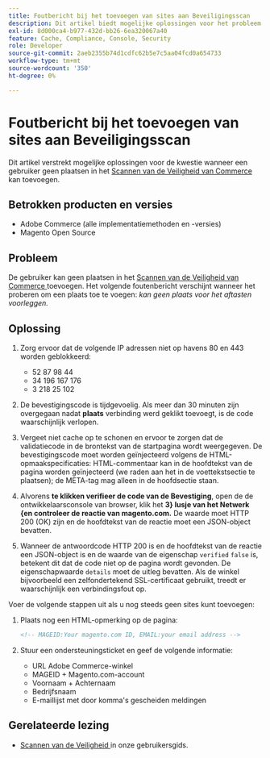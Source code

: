 ```yaml
---
title: Foutbericht bij het toevoegen van sites aan Beveiligingsscan
description: Dit artikel biedt mogelijke oplossingen voor het probleem wanneer een gebruiker geen sites kan toevoegen aan de [Commerce Security Scan] (https://account.magento.com/scanner/dashboard/).
exl-id: 8d000ca4-b977-432d-bb26-6ea320067a40
feature: Cache, Compliance, Console, Security
role: Developer
source-git-commit: 2aeb2355b74d1cdfc62b5e7c5aa04fcd0a654733
workflow-type: tm+mt
source-wordcount: '350'
ht-degree: 0%

---
```


# Foutbericht bij het toevoegen van sites aan Beveiligingsscan

Dit artikel verstrekt mogelijke oplossingen voor de kwestie wanneer een gebruiker geen plaatsen in het [ Scannen van de Veiligheid van Commerce ](https://account.magento.com/scanner/dashboard/) kan toevoegen.

## Betrokken producten en versies

* Adobe Commerce (alle implementatiemethoden en -versies)
* Magento Open Source

## Probleem

De gebruiker kan geen plaatsen in het [ Scannen van de Veiligheid van Commerce ](https://account.magento.com/scanner/dashboard/) toevoegen. Het volgende foutenbericht verschijnt wanneer het proberen om een plaats toe te voegen: *kan geen plaats voor het aftasten voorleggen.*

## Oplossing

1. Zorg ervoor dat de volgende IP adressen niet op havens 80 en 443 worden geblokkeerd:
   * 52 87 98 44
   * 34 196 167 176
   * 3 218 25 102

1. De bevestigingscode is tijdgevoelig. Als meer dan 30 minuten zijn overgegaan nadat **plaats** verbinding werd geklikt toevoegt, is de code waarschijnlijk verlopen.
1. Vergeet niet cache op te schonen en ervoor te zorgen dat de validatiecode in de brontekst van de startpagina wordt weergegeven. De bevestigingscode moet worden geïnjecteerd volgens de HTML-opmaakspecificaties: HTML-commentaar kan in de hoofdtekst van de pagina worden geïnjecteerd (we raden aan het in de voettekstsectie te plaatsen); de META-tag mag alleen in de hoofdsectie staan.
1. Alvorens **te klikken verifieer de code van de Bevestiging**, open de de ontwikkelaarsconsole van browser, klik het **3} lusje van het Netwerk {en controleer de reactie van magento.com.** De waarde moet HTTP 200 (OK) zijn en de hoofdtekst van de reactie moet een JSON-object bevatten.
1. Wanneer de antwoordcode HTTP 200 is en de hoofdtekst van de reactie een JSON-object is en de waarde van de eigenschap `verified` `false` is, betekent dit dat de code niet op de pagina wordt gevonden. De eigenschapwaarde `details` moet de uitleg bevatten. Als de winkel bijvoorbeeld een zelfondertekend SSL-certificaat gebruikt, treedt er waarschijnlijk een verbindingsfout op.

Voer de volgende stappen uit als u nog steeds geen sites kunt toevoegen:

1. Plaats nog een HTML-opmerking op de pagina:

   ```HTML
   <!-- MAGEID:Your magento.com ID, EMAIL:your email address -->
   ```

1. Stuur een ondersteuningsticket en geef de volgende informatie:
   * URL Adobe Commerce-winkel
   * MAGEID + Magento.com-account
   * Voornaam + Achternaam
   * Bedrijfsnaam
   * E-maillijst met door komma&#39;s gescheiden meldingen

## Gerelateerde lezing

* [ Scannen van de Veiligheid ](https://experienceleague.adobe.com/en/docs/commerce-admin/systems/security/security-scan) in onze gebruikersgids.
